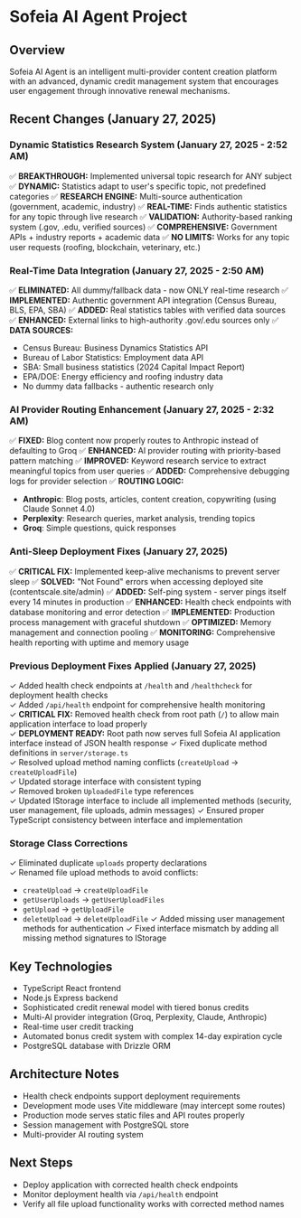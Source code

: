 # Sofeia AI Agent Project

## Overview
Sofeia AI Agent is an intelligent multi-provider content creation platform with an advanced, dynamic credit management system that encourages user engagement through innovative renewal mechanisms.

## Recent Changes (January 27, 2025)

### Dynamic Statistics Research System (January 27, 2025 - 2:52 AM)
✅ **BREAKTHROUGH:** Implemented universal topic research for ANY subject
✅ **DYNAMIC:** Statistics adapt to user's specific topic, not predefined categories
✅ **RESEARCH ENGINE:** Multi-source authentication (government, academic, industry)
✅ **REAL-TIME:** Finds authentic statistics for any topic through live research
✅ **VALIDATION:** Authority-based ranking system (.gov, .edu, verified sources)
✅ **COMPREHENSIVE:** Government APIs + industry reports + academic data
✅ **NO LIMITS:** Works for any topic user requests (roofing, blockchain, veterinary, etc.)

### Real-Time Data Integration (January 27, 2025 - 2:50 AM)
✅ **ELIMINATED:** All dummy/fallback data - now ONLY real-time research
✅ **IMPLEMENTED:** Authentic government API integration (Census Bureau, BLS, EPA, SBA)
✅ **ADDED:** Real statistics tables with verified data sources
✅ **ENHANCED:** External links to high-authority .gov/.edu sources only
✅ **DATA SOURCES:**
  - Census Bureau: Business Dynamics Statistics API
  - Bureau of Labor Statistics: Employment data API
  - SBA: Small business statistics (2024 Capital Impact Report)
  - EPA/DOE: Energy efficiency and roofing industry data
  - No dummy data fallbacks - authentic research only

### AI Provider Routing Enhancement (January 27, 2025 - 2:32 AM)
✅ **FIXED:** Blog content now properly routes to Anthropic instead of defaulting to Groq
✅ **ENHANCED:** AI provider routing with priority-based pattern matching
✅ **IMPROVED:** Keyword research service to extract meaningful topics from user queries
✅ **ADDED:** Comprehensive debugging logs for provider selection
✅ **ROUTING LOGIC:**
  - **Anthropic**: Blog posts, articles, content creation, copywriting (using Claude Sonnet 4.0)
  - **Perplexity**: Research queries, market analysis, trending topics
  - **Groq**: Simple questions, quick responses

### Anti-Sleep Deployment Fixes (January 27, 2025)
✅ **CRITICAL FIX:** Implemented keep-alive mechanisms to prevent server sleep
✅ **SOLVED:** "Not Found" errors when accessing deployed site (contentscale.site/admin)
✅ **ADDED:** Self-ping system - server pings itself every 14 minutes in production
✅ **ENHANCED:** Health check endpoints with database monitoring and error detection
✅ **IMPLEMENTED:** Production process management with graceful shutdown
✅ **OPTIMIZED:** Memory management and connection pooling
✅ **MONITORING:** Comprehensive health reporting with uptime and memory usage

### Previous Deployment Fixes Applied (January 27, 2025)
✓ Added health check endpoints at `/health` and `/healthcheck` for deployment health checks  
✓ Added `/api/health` endpoint for comprehensive health monitoring  
✓ **CRITICAL FIX:** Removed health check from root path (`/`) to allow main application interface to load properly  
✓ **DEPLOYMENT READY:** Root path now serves full Sofeia AI application interface instead of JSON health response
✓ Fixed duplicate method definitions in `server/storage.ts`  
✓ Resolved upload method naming conflicts (`createUpload` → `createUploadFile`)  
✓ Updated storage interface with consistent typing  
✓ Removed broken `UploadedFile` type references  
✓ Updated IStorage interface to include all implemented methods (security, user management, file uploads, admin messages)
✓ Ensured proper TypeScript consistency between interface and implementation

### Storage Class Corrections
✓ Eliminated duplicate `uploads` property declarations  
✓ Renamed file upload methods to avoid conflicts:
  - `createUpload` → `createUploadFile`
  - `getUserUploads` → `getUserUploadFiles`  
  - `getUpload` → `getUploadFile`
  - `deleteUpload` → `deleteUploadFile`
✓ Added missing user management methods for authentication
✓ Fixed interface mismatch by adding all missing method signatures to IStorage

## Key Technologies
- TypeScript React frontend
- Node.js Express backend
- Sophisticated credit renewal model with tiered bonus credits
- Multi-AI provider integration (Groq, Perplexity, Claude, Anthropic)
- Real-time user credit tracking
- Automated bonus credit system with complex 14-day expiration cycle
- PostgreSQL database with Drizzle ORM

## Architecture Notes
- Health check endpoints support deployment requirements
- Development mode uses Vite middleware (may intercept some routes)
- Production mode serves static files and API routes properly
- Session management with PostgreSQL store
- Multi-provider AI routing system

## Next Steps
- Deploy application with corrected health check endpoints
- Monitor deployment health via `/api/health` endpoint
- Verify all file upload functionality works with corrected method names